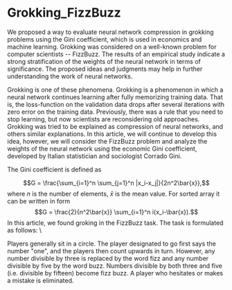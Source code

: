 # Grokking_FizzBuzz

We proposed a way to evaluate neural network compression in grokking problems using the Gini coefficient, which is used in economics and machine learning. Grokking was considered on a well-known problem for computer scientists -- FizzBuzz. The results of an empirical study indicate a strong stratification of the weights of the neural network in terms of significance. The proposed ideas and judgments may help in further understanding the work of neural networks.

Grokking is one of these phenomena. Grokking is a phenomenon in which a neural network continues learning after fully memorizing training data. That is, the loss-function on the validation data drops after several iterations with zero error on the training data. Previously, there was a rule that you need to stop learning, but now scientists are reconsidering old approaches. Grokking was tried to be explained as compression of neural networks, and others similar explanations. In this article, we will continue to develop this idea, however, we will consider the FizzBuzz problem and analyze the weights of the neural network using the economic Gini coefficient, developed by Italian statistician and sociologist Corrado Gini.

The Gini coefficient is defined as 

$$G = \frac{\sum_{i=1}^n \sum_{j=1}^n |x_i-x_j|}{2n^2\bar{x}},$$
where $n$ is the number of elements, $\bar{x}$ is the mean value. 
For sorted array it can be written in form 
$$G = \frac{2}{n^2\bar{x}} \sum_{i=1}^n i(x_i-\bar{x}).$$
In this article, we found groking in the FizzBuzz task. The task is formulated as follows: \\

Players generally sit in a circle. The player designated to go first says the number "one", and the players then count upwards in turn. However, any number divisible by three is replaced by the word fizz and any number divisible by five by the word buzz. Numbers divisible by both three and five (i.e. divisible by fifteen) become fizz buzz. A player who hesitates or makes a mistake is eliminated.


